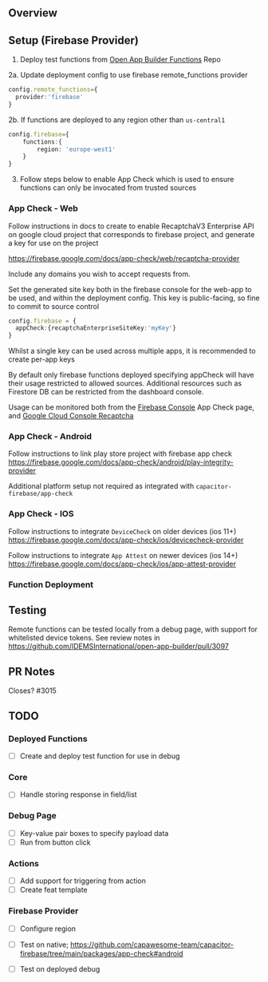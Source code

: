 ## Overview


## Setup (Firebase Provider)
1. Deploy test functions from [Open App Builder Functions](https://github.com/IDEMSInternational/open-app-builder-functions) Repo

2a. Update deployment config to use firebase remote_functions provider
```ts
config.remote_functions={
  provider:'firebase'
}
```

2b. If functions are deployed to any region other than `us-central1` 
```ts
config.firebase={
    functions:{
        region: 'europe-west1'
    }
}
```

3. Follow steps below to enable App Check which is used to ensure functions can only be invocated from trusted sources

### App Check - Web

Follow instructions in docs to create to enable RecaptchaV3 Enterprise API on google cloud project that corresponds to firebase project, and generate a key for use on the project

https://firebase.google.com/docs/app-check/web/recaptcha-provider

Include any domains you wish to accept requests from.

Set the generated site key both in the firebase console for the web-app to be used, and within the deployment config. This key is public-facing, so fine to commit to source control

```ts
config.firebase = {
  appCheck:{recaptchaEnterpriseSiteKey:'myKey'}
}
```
Whilst a single key can be used across multiple apps, it is recommended to create per-app keys

By default only firebase functions deployed specifying appCheck will have their usage restricted to allowed sources. Additional resources such as Firestore DB can be restricted from the dashboard console.

Usage can be monitored both from the [Firebase Console](https://console.firebase.google.com) App Check page, and [Google Cloud Console Recaptcha](https://console.cloud.google.com/security/recaptcha/)

### App Check - Android
Follow instructions to link play store project with firebase app check
https://firebase.google.com/docs/app-check/android/play-integrity-provider

Additional platform setup not required as integrated with `capacitor-firebase/app-check`

### App Check - IOS
Follow instructions to integrate `DeviceCheck` on older devices (ios 11+)
https://firebase.google.com/docs/app-check/ios/devicecheck-provider

Follow instructions to integrate `App Attest` on newer devices (ios 14+)
https://firebase.google.com/docs/app-check/ios/app-attest-provider

### Function Deployment


## Testing
Remote functions can be tested locally from a debug page, with support for whitelisted device tokens.
See review notes in https://github.com/IDEMSInternational/open-app-builder/pull/3097

## PR Notes

Closes? #3015

## TODO
### Deployed Functions
- [ ] Create and deploy test function for use in debug


### Core
- [ ] Handle storing response in field/list

### Debug Page
- [ ] Key-value pair boxes to specify payload data
- [ ] Run from button click

### Actions
- [ ] Add support for triggering from action
- [ ] Create feat template

### Firebase Provider
- [ ] Configure region
- [ ] Test on native; https://github.com/capawesome-team/capacitor-firebase/tree/main/packages/app-check#android
- [ ] Test on deployed debug
 

